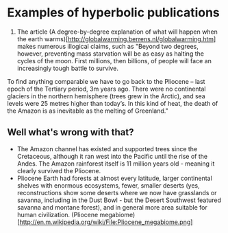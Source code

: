 # Examples of hyperbolic publications
1. The article (A degree-by-degree explanation of what will happen when the earth warms)[http://globalwarming.berrens.nl/globalwarming.htm] makes numerous illogical claims, such as "Beyond two degrees, however, preventing mass starvation will be as easy as halting the cycles of the moon. First millions, then billions, of people will face an increasingly tough battle to survive.

To find anything comparable we have to go back to the Pliocene – last epoch of the Tertiary period, 3m years ago. There were no continental glaciers in the northern hemisphere (trees grew in the Arctic), and sea levels were 25 metres higher than today’s. In this kind of heat, the death of the Amazon is as inevitable as the melting of Greenland."
## Well what's wrong with that?
- The Amazon channel has existed and supported trees since the Cretaceous, although it ran west into the Pacific until the rise of the Andes. The Amazon rainforest itself is 11 million years old - meaning it clearly survived the Pliocene.
- Pliocene Earth had forests at almost every latitude, larger continental shelves with enormous ecosystems, fewer, smaller deserts (yes, reconstructions show some deserts where we now have grasslands or savanna, including in the Dust Bowl - but the Desert Southwest featured savanna and montane forest), and in general more area suitable for human civilization. (Pliocene megabiome)[http://en.m.wikipedia.org/wiki/File:Pliocene_megabiome.png]
